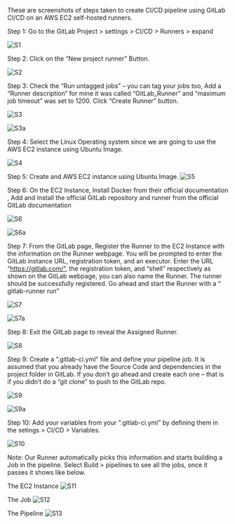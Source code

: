 These are screenshots of steps taken to create CI/CD pipeline using GitLab CI/CD on an AWS EC2 self-hosted runners.

Step 1:  Go to the GitLab Project > settings > CI/CD > Runners > expand 

![S1](https://github.com/user-attachments/assets/8b163ff1-2ab2-4c59-b99b-b37d11432006)

Step 2: Click on the “New project runner” Button.

![S2](https://github.com/user-attachments/assets/e3c67c75-fad7-42d1-bc7c-2b2893d1e02b)

Step 3: Check the “Run untagged jobs” – you can tag your jobs too, Add a “Runner description” for mine it was called “GitLab_Runner” and “maximum job timeout” was set to 1200. Click “Create Runner” button.

![S3](https://github.com/user-attachments/assets/517d9a57-08b2-4b1c-8806-c7ab68afc373)

![S3a](https://github.com/user-attachments/assets/d1a4bcc5-ceee-41a4-a7fa-d557ce459226)

Step 4: Select the Linux Operating system since we are going to use the AWS EC2 instance using Ubuntu Image.

![S4](https://github.com/user-attachments/assets/06acf596-e7fc-4358-aa16-795bdf550ec2)

Step 5: Create and AWS EC2 instance  using Ubuntu Image.
![S5](https://github.com/user-attachments/assets/dc004b3d-d69f-494b-9698-cea66b346ce8)

Step 6: On the EC2 Instance, Install Docker from their official documentation , Add and Install the official GitLab repository and runner from the official GitLab documentation

![S6](https://github.com/user-attachments/assets/727c935d-e0a7-4027-867e-3bf6f60f2914)

![S6a](https://github.com/user-attachments/assets/1d80d5f4-f10a-4508-99fa-55f34614244a)

Step 7: From the GitLab page, Register the Runner to the EC2 Instance with the information on the Runner webpage. You will be prompted to enter the GitLab instance URL, registration token, and an executor. Enter the URL  “https://gitlab.com/”, the registration token, and “shell” respectively as shown on the GitLab webpage, you can also name the Runner. The runner should be successfully registered. Go ahead and start the Runner with a “ gitlab-runner run”

![S7](https://github.com/user-attachments/assets/328bcf6a-24d0-4d2f-b51e-2c5dcf3c9aac)

![S7a](https://github.com/user-attachments/assets/ce8da3cf-7a7f-44e8-98c4-058bc3d43281)

Step 8: Exit the GitLab page to reveal the Assigned Runner.

![S8](https://github.com/user-attachments/assets/20dd0e9f-9caf-4d88-83b0-296fb01d2340)

Step 9: Create a “.gitlab-ci.yml” file and define your pipeline job. It is assumed that you already have the Source Code and dependencies in the project folder in GitLab. If you don’t go ahead and create each one – that is if you didn’t do a “git clone” to push to the GitLab repo. 

![S9](https://github.com/user-attachments/assets/38a715ab-3d43-4e1d-8261-7b68a93e4fe8)

![S9a](https://github.com/user-attachments/assets/6dd3a72d-ea8f-4446-be1a-731f5119ad01)

Step 10: Add your variables from your “.gitlab-ci.yml” by defining them in the  setings > CI/CD > Variables.

![S10](https://github.com/user-attachments/assets/26b55dbb-4df6-4668-852f-bcf3d192953d)


Note: Our Runner automatically picks this information and starts building a Job in the pipeline. Select  Build > pipelines to see all the jobs, once it passes it shows like below.

The EC2 Instance
![S11](https://github.com/user-attachments/assets/ba0e4b37-0c68-478b-b039-733a175680c8)

The Job 
![S12](https://github.com/user-attachments/assets/b75439e7-b31b-44aa-86f5-57d0a3c34c99)


The Pipeline
![S13](https://github.com/user-attachments/assets/ed5f3e66-ac7f-4271-9e99-13c3d1c0d3a7)
